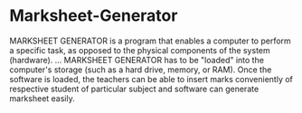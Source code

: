 # Marksheet-Generator

MARKSHEET GENERATOR is a program that enables a computer to perform a specific task, as opposed to the physical components of the system (hardware). ... MARKSHEET GENERATOR has to be "loaded" into the computer's storage (such as a hard drive, memory, or RAM). Once the software is loaded, the teachers can be able to insert marks conveniently of respective student of particular subject and software can generate marksheet easily.
